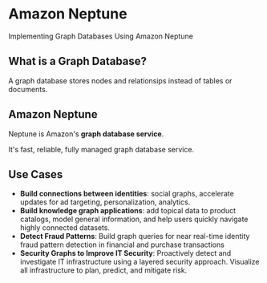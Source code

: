 # Amazon Neptune

Implementing Graph Databases Using Amazon Neptune


## What is a Graph Database?

A graph database stores nodes and relationsips instead of tables or documents.


## Amazon Neptune

Neptune is Amazon's **graph database service**. 

It's fast, reliable, fully managed graph database service.


## Use Cases

- **Build connections between identities**: social graphs, accelerate updates for ad targeting, personalization, analytics.
- **Build knowledge graph applications**: add topical data to product catalogs, model general information, and help users quickly navigate highly connected datasets.
- **Detect Fraud Patterns**: Build graph queries for near real-time identity fraud pattern detection in financial and purchase transactions
- **Security Graphs to Improve IT Security**: Proactively detect and investigate IT infrastructure using a layered security approach. Visualize all infrastructure to plan, predict, and mitigate risk.